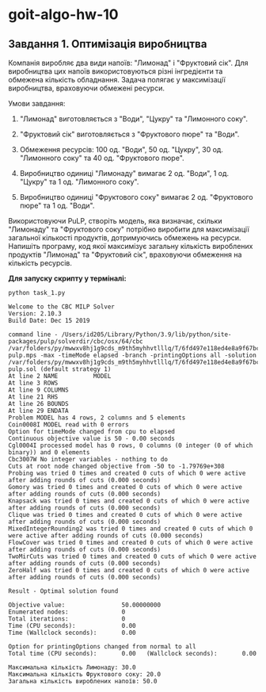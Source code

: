 # goit-algo-hw-10

## Завдання 1. Оптимізація виробництва

Компанія виробляє два види напоїв: "Лимонад" і "Фруктовий сік". Для виробництва цих напоїв використовуються різні інгредієнти та обмежена кількість обладнання. Задача полягає у максимізації виробництва, враховуючи обмежені ресурси.

Умови завдання:

1. "Лимонад" виготовляється з "Води", "Цукру" та "Лимонного соку".

2. "Фруктовий сік" виготовляється з "Фруктового пюре" та "Води".

3. Обмеження ресурсів: 100 од. "Води", 50 од. "Цукру", 30 од. "Лимонного соку" та 40 од. "Фруктового пюре".

4. Виробництво одиниці "Лимонаду" вимагає 2 од. "Води", 1 од. "Цукру" та 1 од. "Лимонного соку".

5. Виробництво одиниці "Фруктового соку" вимагає 2 од. "Фруктового пюре" та 1 од. "Води".

Використовуючи PuLP, створіть модель, яка визначає, скільки "Лимонаду" та "Фруктового соку" потрібно виробити для максимізації загальної кількості продуктів, дотримуючись обмежень на ресурси. Напишіть програму, код якої максимізує загальну кількість вироблених продуктів "Лимонад" та "Фруктовий сік", враховуючи обмеження на кількість ресурсів.

**Для запуску скрипту у терміналі:**
```
python task_1.py

Welcome to the CBC MILP Solver 
Version: 2.10.3 
Build Date: Dec 15 2019 

command line - /Users/id205/Library/Python/3.9/lib/python/site-packages/pulp/solverdir/cbc/osx/64/cbc /var/folders/py/mwwxv8hj1g9cds_m9th5myhhvtlllq/T/6fd497e118ed4e8a9f67bcdd4fd1434e-pulp.mps -max -timeMode elapsed -branch -printingOptions all -solution /var/folders/py/mwwxv8hj1g9cds_m9th5myhhvtlllq/T/6fd497e118ed4e8a9f67bcdd4fd1434e-pulp.sol (default strategy 1)
At line 2 NAME          MODEL
At line 3 ROWS
At line 9 COLUMNS
At line 21 RHS
At line 26 BOUNDS
At line 29 ENDATA
Problem MODEL has 4 rows, 2 columns and 5 elements
Coin0008I MODEL read with 0 errors
Option for timeMode changed from cpu to elapsed
Continuous objective value is 50 - 0.00 seconds
Cgl0004I processed model has 0 rows, 0 columns (0 integer (0 of which binary)) and 0 elements
Cbc3007W No integer variables - nothing to do
Cuts at root node changed objective from -50 to -1.79769e+308
Probing was tried 0 times and created 0 cuts of which 0 were active after adding rounds of cuts (0.000 seconds)
Gomory was tried 0 times and created 0 cuts of which 0 were active after adding rounds of cuts (0.000 seconds)
Knapsack was tried 0 times and created 0 cuts of which 0 were active after adding rounds of cuts (0.000 seconds)
Clique was tried 0 times and created 0 cuts of which 0 were active after adding rounds of cuts (0.000 seconds)
MixedIntegerRounding2 was tried 0 times and created 0 cuts of which 0 were active after adding rounds of cuts (0.000 seconds)
FlowCover was tried 0 times and created 0 cuts of which 0 were active after adding rounds of cuts (0.000 seconds)
TwoMirCuts was tried 0 times and created 0 cuts of which 0 were active after adding rounds of cuts (0.000 seconds)
ZeroHalf was tried 0 times and created 0 cuts of which 0 were active after adding rounds of cuts (0.000 seconds)

Result - Optimal solution found

Objective value:                50.00000000
Enumerated nodes:               0
Total iterations:               0
Time (CPU seconds):             0.00
Time (Wallclock seconds):       0.00

Option for printingOptions changed from normal to all
Total time (CPU seconds):       0.00   (Wallclock seconds):       0.00

Максимальна кількість Лимонаду: 30.0
Максимальна кількість Фруктового соку: 20.0
Загальна кількість вироблених напоїв: 50.0
```